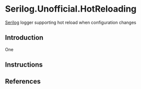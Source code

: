 # Serilog.Unofficial.HotReloading 

[Serilog](https://serilog.net/) logger supporting hot reload when configuration changes

## Introduction

One 




## Instructions


## References

